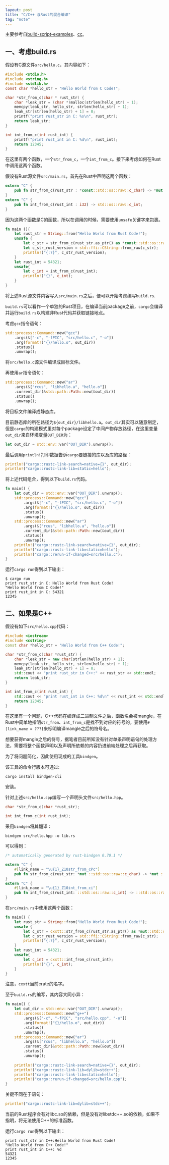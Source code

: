 ```yaml
---
layout: post
title: "C/C++ 与Rust的混合编译"
tag: "note"
---
```


主要参考自[build-script-examples](https://doc.rust-lang.org/cargo/reference/build-script-examples.html)、[cc](https://docs.rs/cc/latest/cc/)。

<!--more-->

## 一、考虑build.rs

假设有C源文件`src/hello.c`，其内容如下：
```c
#include <stdio.h>
#include <string.h>
#include <stdlib.h>
const char *hello_str = "Hello World from C Code!";

char *str_from_c(char * rust_str) {
    char *leak_str = (char *)malloc(strlen(hello_str) + 1);
    memcpy(leak_str, hello_str, strlen(hello_str) + 1);
    leak_str[strlen(hello_str) + 1] = 0;
    printf("print rust_str in C: %s\n", rust_str);
    return leak_str;
}

int int_from_c(int rust_int) { 
    printf("print rust_int in C: %d\n", rust_int);
    return 12345;
}
```

在这里有两个函数，一个`str_from_c`，一个`int_from_c`。接下来考虑如何在Rust中调用这两个函数。

假设有Rust源文件`src/main.rs`，首先在Rust中声明这两个函数：

```rust
extern "C" {
    pub fn str_from_c(rust_str : *const::std::os::raw::c_char) -> *mut ::std::os::raw::c_char;
}
extern "C" {
    pub fn int_from_c(rust_int : i32) -> std::os::raw::c_int;
}
```

因为这两个函数是C的函数，所以在调用的时候，需要使用`unsafe`关键字来包裹。


```rust
fn main (){
    let rust_str = String::from("Hello World from Rust Code!");
    unsafe {
        let c_str = str_from_c(rust_str.as_ptr() as *const::std::os::raw::c_char);
        let c_str_rust_version = std::ffi::CString::from_raw(c_str);
        println!("{:?}", c_str_rust_version); 
    }
    let rust_int = 54321;
    unsafe{
        let c_int = int_from_c(rust_int);
        println!("{}", c_int);
    }
}
```

将上述Rust源文件内容写入`src/main.rs`之后，便可以开始考虑编写`build.rs`.

`build.rs`可以看作一个单独的Rust项目，在编译当前package之前，`cargo`会编译并运行`build.rs`以构建非Rust代码并获取链接地点。


考虑`gcc`指令语句：
```rust
std::process::Command::new("gcc")
    .args(&["-c", "-fPIC", "src/hello.c", "-o"])
    .arg(format!("{}/hello.o", out_dir))
    .status()
    .unwrap();
```
将`src/hello.c`源文件编译成目标文件。



再使用`ar`指令语句：
```rust
std::process::Command::new("ar")
    .args(&["rcus", "libhello.a", "hello.o"])
    .current_dir(&std::path::Path::new(&out_dir))
    .status()
    .unwrap();
```
将目标文件编译成静态库。

目前静态库的所在路径为`${out_dir}/libhello.a`。`out_dir`其实可以随意制定，但是`cargo`的构建模式里对每个package设定了中间产物存放路径，在这里变量`out_dir`来自环境变量`OUT_DIR`为：

```rust
let out_dir = std::env::var("OUT_DIR").unwrap();
```

最后调用`println!`打印数据告诉`cargo`要链接的库以及库的路径：
```rust
println!("cargo::rustc-link-search=native={}", out_dir);
println!("cargo::rustc-link-lib=static=hello");

```

将上述代码组合，得到以下`build.rs`代码。

```rust
fn main() {
    let out_dir = std::env::var("OUT_DIR").unwrap();
    std::process::Command::new("gcc")
        .args(&["-c", "-fPIC", "src/hello.c", "-o"])
        .arg(format!("{}/hello.o", out_dir))
        .status()
        .unwrap();
    std::process::Command::new("ar")
        .args(&["rcus", "libhello.a", "hello.o"])
        .current_dir(&std::path::Path::new(&out_dir))
        .status()
        .unwrap();
    println!("cargo::rustc-link-search=native={}", out_dir);
    println!("cargo::rustc-link-lib=static=hello");
    println!("cargo::rerun-if-changed=src/hello.c");
}
```


运行`cargo run`得到以下输出：
```
$ cargo run
print rust_str in C: Hello World from Rust Code!
"Hello World from C Code!"
print rust_int in C: 54321
12345
```


## 二、如果是C++

假设有如下`src/hello.cpp`代码：

```c++
#include <iostream>
#include <cstring>
const char *hello_str = "Hello World from C++ Code!";

char *str_from_c(char *rust_str) {
    char *leak_str = new char[strlen(hello_str) + 1];
    memcpy(leak_str, hello_str, strlen(hello_str) + 1);
    leak_str[strlen(hello_str) + 1] = 0;
    std::cout << "print rust_str in C++:" << rust_str << std::endl;
    return leak_str;
}

int int_from_c(int rust_int) {
    std::cout << "print rust_int in C++: %d\n" << rust_int << std::endl;
    return 12345;
}
```

在这里有一个问题，C++代码在编译成二进制文件之后，函数名会被mangle，在Rust中简单地指明`str_from`、`int_from_c`是找不到对应的符号的，要使用`#[link_name = ???]`来标明编译mangle之后的符号名。

想要获得mangle之后的符号，据笔者目前所知没有针对单条声明语句的处理方法，需要将整个函数声明以及声明所依赖的内容扔进前端处理之后再获取。

为了将问题简化，因此使用现成的工具`bindgen`。

该工具的命令行版本可通过:

```
cargo install bindgen-cli
```

安装。

针对上述`src/hello.cpp`编写一个声明头文件`src/hello.hpp`。

```c++
char *str_from_c(char *rust_str);

int int_from_c(int rust_int);
```

采用`bindgen`将其翻译：

```
bindgen src/hello.hpp -o lib.rs
```

可以得到：

```rust
/* automatically generated by rust-bindgen 0.70.1 */

extern "C" {
    #[link_name = "\u{1}_Z10str_from_cPc"]
    pub fn str_from_c(rust_str: *mut ::std::os::raw::c_char) -> *mut ::std::os::raw::c_char;
}
extern "C" {
    #[link_name = "\u{1}_Z10int_from_ci"]
    pub fn int_from_c(rust_int: ::std::os::raw::c_int) -> ::std::os::raw::c_int;
}
```

在`src/main.rs`中使用这两个函数：

```rust
fn main() {
    let rust_str = String::from("Hello World from Rust Code!");
    unsafe {
        let c_str = cxxtt::str_from_c(rust_str.as_ptr() as *mut::std::os::raw::c_char);
        let c_str_rust_version = std::ffi::CString::from_raw(c_str);
        println!("{:?}", c_str_rust_version); 
    }
    let rust_int = 54321;
    unsafe{
        let c_int = cxxtt::int_from_c(rust_int);
        println!("{}", c_int);
    }
}
```

注意，`cxxtt`当前crate的名字。

至于`build.rs`的编写，其内容大同小异：

```rust
fn main() {
    let out_dir = std::env::var("OUT_DIR").unwrap();
    std::process::Command::new("g++")
        .args(&["-c", "-fPIC", "src/hello.cpp", "-o"])
        .arg(format!("{}/hello.o", out_dir))
        .status()
        .unwrap();
    std::process::Command::new("ar")
        .args(&["rcus", "libhello.a", "hello.o"])
        .current_dir(&std::path::Path::new(&out_dir))
        .status()
        .unwrap();
    
    println!("cargo::rustc-link-search=native={}", out_dir);
    println!("cargo::rustc-link-lib=dylib=stdc++");
    println!("cargo::rustc-link-lib=static=hello");
    println!("cargo::rerun-if-changed=src/hello.cpp");
}
```

关键不同在于语句：
```rust
println!("cargo::rustc-link-lib=dylib=stdc++");
```

当前的Rust程序会有对libc.so的依赖，但是没有对libstdc++.so的依赖，如果不指明，将无法使用C++的标准函数。


运行`cargo run`得到以下输出：

```
print rust_str in C++:Hello World from Rust Code!
"Hello World from C++ Code!"
print rust_int in C++: %d
54321
12345
```